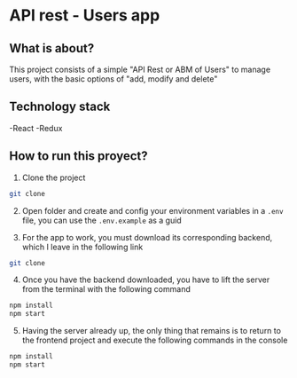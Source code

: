 # API rest - Users app

## What is about?

This project consists of a simple "API Rest or ABM of Users" to manage users, with the basic options of "add, modify and delete"

## Technology stack

-React
-Redux

## How to run this proyect?

1. Clone the project

```sh
git clone 
```

2. Open folder and create and config your environment variables in a `.env` file, you can use the `.env.example` as a guid

3. For the app to work, you must download its corresponding backend, which I leave in the following link

```sh
git clone 
```

4. Once you have the backend downloaded, you have to lift the server from the terminal with the following command

```sh
npm install
npm start
```

5. Having the server already up, the only thing that remains is to return to the frontend project and execute the following commands in the console

```sh
npm install
npm start
```
